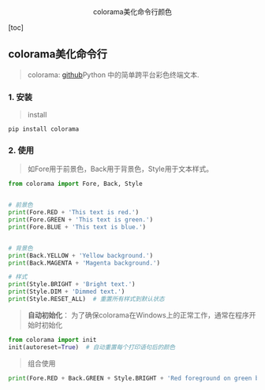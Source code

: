 <center>colorama美化命令行颜色</center>





[toc]









## colorama美化命令行

> colorama: [github](https://github.com/tartley/colorama)Python 中的简单跨平台彩色终端文本. 







### 1. 安装

> install

```shell
pip install colorama
```







### 2. 使用

> 如Fore用于前景色，Back用于背景色，Style用于文本样式。

```python
from colorama import Fore, Back, Style


# 前景色
print(Fore.RED + 'This text is red.')
print(Fore.GREEN + 'This text is green.')
print(Fore.BLUE + 'This text is blue.')


# 背景色
print(Back.YELLOW + 'Yellow background.')
print(Back.MAGENTA + 'Magenta background.')

# 样式
print(Style.BRIGHT + 'Bright text.')
print(Style.DIM + 'Dimmed text.')
print(Style.RESET_ALL)  # 重置所有样式到默认状态
```

> **自动初始化**： 为了确保colorama在Windows上的正常工作，通常在程序开始时初始化

```python
from colorama import init
init(autoreset=True)  # 自动重置每个打印语句后的颜色
```

> 组合使用

```python
print(Fore.RED + Back.GREEN + Style.BRIGHT + 'Red foreground on green background, bright style.')
```

